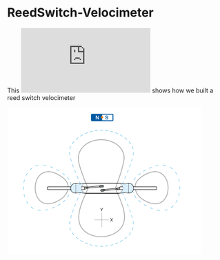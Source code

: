 # ReedSwitch-Velocimeter


This ![Article](https://github.com/RauanBPK/ReedSwitch-Velocimeter/blob/master/ReedSwitchRauanRaul.pdf) shows how we built a reed switch velocimeter

![alt text](https://github.com/RauanBPK/ReedSwitch-Velocimeter/blob/master/Raberto.png)
